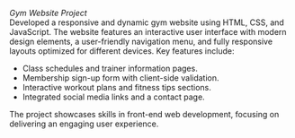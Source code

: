 *Gym Website Project*  
Developed a responsive and dynamic gym website using HTML, CSS, and JavaScript. The website features an interactive user interface with modern design elements, a user-friendly navigation menu, and fully responsive layouts optimized for different devices. Key features include:
- Class schedules and trainer information pages.
- Membership sign-up form with client-side validation.
- Interactive workout plans and fitness tips sections.
- Integrated social media links and a contact page.

The project showcases skills in front-end web development, focusing on delivering an engaging user experience.
